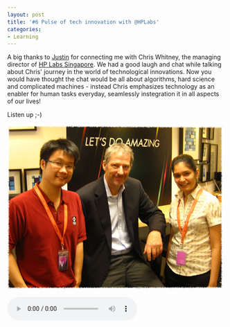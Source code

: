 ```yaml
---
layout: post
title: '#6 Pulse of tech innovation with @HPLabs'
categories:
- Learning
---
```


A big thanks to [Justin](https://twitter.com/#!/triplez82) for connecting me with Chris Whitney, the managing director of [HP Labs Singapore](http://www.hpl.hp.com/singapore/). We had a good laugh and chat while talking about Chris' journey in the world of technological innovations. Now you would have thought the chat would be all about algorithms, hard science and complicated machines - instead Chris emphasizes technology as an enabler for human tasks everyday, seamlessly instegration it in all aspects of our lives!

Listen up ;-)

![Tech Innovation with Chris Whitney](/img/pulse6.jpg)

<audio controls="controls">
  <source src="/audio/Pulse-Ep6-260611.mp3" type="audio/mpeg">
</audio>
